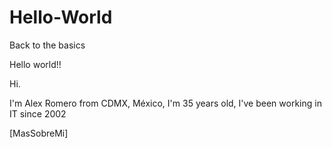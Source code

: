 # Hello-World

Back to the basics 

Hello world!!

Hi.

I'm Alex Romero from CDMX, México, I'm 35 years old, I've been working in IT since 2002

[MasSobreMi]
